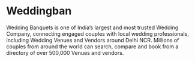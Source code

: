 # Weddingban
Wedding Banquets is one of India’s largest and most trusted Wedding Company, connecting engaged couples with local wedding professionals, including Wedding Venues and Vendors around Delhi NCR. Millions of couples from around the world can search, compare and book from a directory of over 500,000 Venues and vendors.
